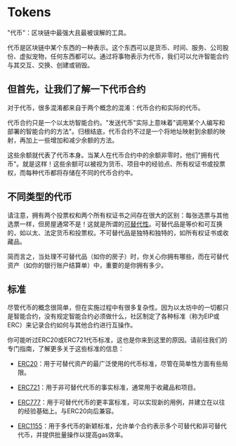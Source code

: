 # Tokens
"代币"：区块链中最强大且最被误解的工具。

代币是区块链中某个东西的一种表示。这个东西可以是货币、时间、服务、公司股份、虚拟宠物，任何东西都可以。通过将事物表示为代币，我们可以允许智能合约与其交互、交换、创建或销毁。

## 但首先，让我们了解一下代币合约
对于代币，很多混淆都来自于两个概念的混淆：代币合约和实际的代币。

代币合约只是一个以太坊智能合约。"发送代币"实际上意味着"调用某个人编写和部署的智能合约的方法"。归根结底，代币合约不过是一个将地址映射到余额的映射，再加上一些增加和减少余额的方法。

这些余额就代表了代币本身。当某人在代币合约中的余额非零时，他们"拥有代币"。就是这样！这些余额可以被视为货币、项目中的经验点、所有权证书或投票权，而每种代币都将存储在不同的代币合约中。

## 不同类型的代币
请注意，拥有两个投票权和两个所有权证书之间存在很大的区别：每张选票与其他选票一样，但房屋通常不是！这就是所谓的[可替代性](https://en.wikipedia.org/wiki/Fungibility)。可替代品是等价和可互换的，如以太、法定货币和投票权。不可替代品是独特和独特的，如所有权证书或收藏品。

简而言之，当处理不可替代品（如你的房子）时，你关心你拥有哪些，而在可替代资产（如你的银行账户结算单）中，重要的是你拥有多少。

## 标准
尽管代币的概念很简单，但在实施过程中有很多复杂性。因为以太坊中的一切都只是智能合约，没有规定智能合约必须做什么，社区制定了各种标准（称为EIP或ERC）来记录合约如何与其他合约进行互操作。

你可能听过ERC20或ERC721代币标准，这也是你来到这里的原因。请前往我们的专门指南，了解更多关于这些标准的信息：

* [ERC20](./ERC20/ERC20.md)：用于可替代资产的最广泛使用的代币标准，尽管在简单性方面有些局限。

* [ERC721](./ERC721.md)：用于非可替代代币的事实标准，通常用于收藏品和项目。

* [ERC777](./ERC777.md)：用于可替代代币的更丰富标准，可以实现新的用例，并建立在以往的经验基础上。与ERC20向后兼容。

* [ERC1155](./ERC1155.md)：用于多代币的新颖标准，允许单个合约表示多个可替代和非可替代代币，并提供批量操作以提高gas效率。